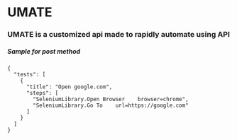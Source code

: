 # UMATE

### UMATE is a customized api made to rapidly automate using API

##### Sample for post method
```
{
  "tests": [
    {
      "title": "Open google.com",
      "steps": [
        "SeleniumLibrary.Open Browser    browser=chrome",
        "SeleniumLibrary.Go To    url=https://google.com"
      ]
    }
  ]
}
```
